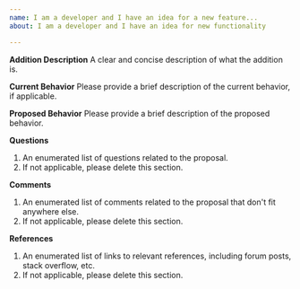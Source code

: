 ```yaml
---
name: I am a developer and I have an idea for a new feature...
about: I am a developer and I have an idea for new functionality

---
```


**Addition Description**
A clear and concise description of what the addition is.

**Current Behavior**
Please provide a brief description of the current behavior, if applicable.

**Proposed Behavior**
Please provide a brief description of the proposed behavior.

**Questions**
1. An enumerated list of questions related to the proposal.
2. If not applicable, please delete this section.

**Comments**
1. An enumerated list of comments related to the proposal that don't fit anywhere else.
2. If not applicable, please delete this section.

**References**
1. An enumerated list of links to relevant references, including forum posts, stack overflow, etc.
2. If not applicable, please delete this section.
